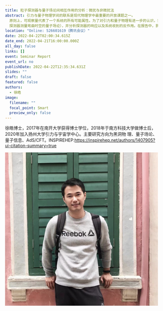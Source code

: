```yaml
---
title: 粒子探测器与量子场论间相互作用的分析：微扰与非微扰法
abstract: 引力与量子物理学间的联系是现代物理学中最重要的开放课题之一。
  原则上，可观察量代表了一个系统的所有可能属性。为了对引力和量子物理有进一步的认识，我们可以使用一个合适的探测器在引力背景下测量量子系统（例如使用Unruh-DeWitt
  探测器测量弯曲时空的量子场论），并分析探测器的响应以及系统收到的反作用。在报告中，我将介绍不同方法，包括微扰和非微扰法，在不同系统演化中的应用。这不仅可以帮助我们从观测者的角度理解引力和量子物理学，也可以对未来的实验观测提供理论依据。
location: "Online: 526601619（腾讯会议）"
date: 2022-04-22T02:00:34.615Z
date_end: 2022-04-21T16:00:00.000Z
all_day: false
links: []
event: Seminar Report
event_url: no
publishDate: 2022-04-22T12:35:34.631Z
slides: ""
draft: false
featured: false
authors:
  - 徐皓
image:
  filename: ""
  focal_point: Smart
  preview_only: false
---
```

徐皓博士，2017年在南开大学获得博士学位，2018年于南方科技大学做博士后，2020年加入扬州大学引力与宇宙学中心。主要研究方向为黑洞物 理、量子场论、量子信息、AdS/CFT。INSPIREHEP:<https://inspirehep.net/authors/1407905?ui-citation-summary=true>

![](xuhao.png)